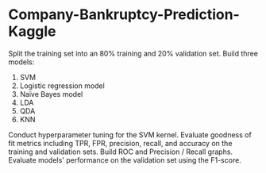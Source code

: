 # Company-Bankruptcy-Prediction-Kaggle

Split the training set into an 80% training and 20% validation set. 
Build three models: 
  1. SVM
  2. Logistic regression model
  4. Naïve Bayes model
  5. LDA
  6. QDA
  7. KNN

Conduct hyperparameter tuning for the SVM kernel. 
Evaluate goodness of fit metrics including TPR, FPR, precision, recall, and accuracy on the training and validation sets. 
Build ROC and Precision / Recall graphs. 
Evaluate models' performance on the validation set using the F1-score.  
